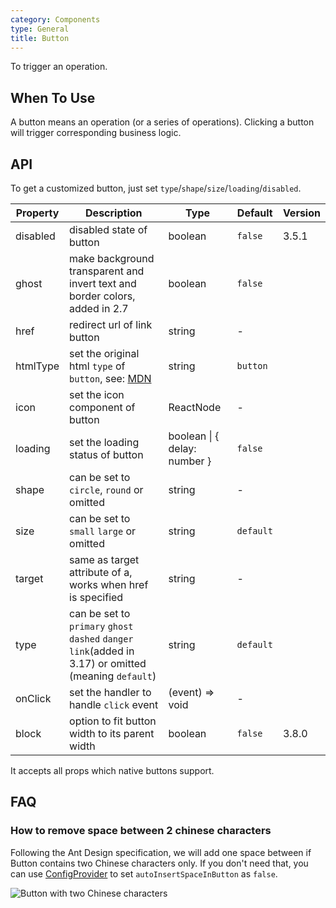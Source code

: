 ```yaml
---
category: Components
type: General
title: Button
---
```


To trigger an operation.

## When To Use

A button means an operation (or a series of operations). Clicking a button will trigger corresponding business logic.

## API

To get a customized button, just set `type`/`shape`/`size`/`loading`/`disabled`.

| Property | Description | Type | Default | Version |
| --- | --- | --- | --- | --- |
| disabled | disabled state of button | boolean | `false` | 3.5.1 |
| ghost | make background transparent and invert text and border colors, added in 2.7 | boolean | `false` |  |
| href | redirect url of link button | string | - |  |
| htmlType | set the original html `type` of `button`, see: [MDN](https://developer.mozilla.org/en-US/docs/Web/HTML/Element/button#attr-type) | string | `button` |  |
| icon | set the icon component of button | ReactNode | - |  |
| loading | set the loading status of button | boolean \| { delay: number } | `false` |  |
| shape | can be set to `circle`, `round` or omitted | string | - |  |
| size | can be set to `small` `large` or omitted | string | `default` |  |
| target | same as target attribute of a, works when href is specified | string | - |  |
| type | can be set to `primary` `ghost` `dashed` `danger` `link`(added in 3.17) or omitted (meaning `default`) | string | `default` |  |
| onClick | set the handler to handle `click` event | (event) => void | - |  |
| block | option to fit button width to its parent width | boolean | `false` | 3.8.0 |

It accepts all props which native buttons support.

## FAQ

### How to remove space between 2 chinese characters

Following the Ant Design specification, we will add one space between if Button contains two Chinese characters only. If you don't need that, you can use [ConfigProvider](/components/config-provider/#API) to set `autoInsertSpaceInButton` as `false`.

![Button with two Chinese characters](https://gw.alipayobjects.com/zos/antfincdn/Hz5HL9gsT4/f29f170d-b78d-4d2b-aa71-0da6a9ead4d9.png)

<style>
[id^=components-button-demo-] .ant-btn {
  margin-right: 8px;
  margin-bottom: 12px;
}
[id^=components-button-demo-] .ant-btn-group > .ant-btn,
[id^=components-button-demo-] .ant-btn-group > span > .ant-btn {
  margin-right: 0;
}
</style>
